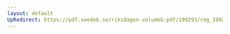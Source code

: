 ```yaml
---
layout: default
UpRedirect: https://pdf.swedeb.se/riksdagen-volumeG-pdf/199293/reg_199293/reg_199293_0213.pdf
---
```


